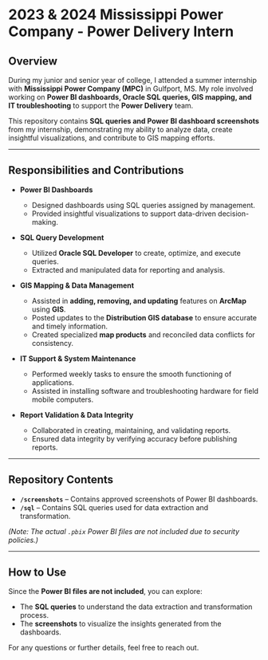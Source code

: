 # 2023 & 2024 Mississippi Power Company - Power Delivery Intern  

## Overview  
During my junior and senior year of college, I attended a summer internship with **Mississippi Power Company (MPC)** in Gulfport, MS. My role involved working on **Power BI dashboards, Oracle SQL queries, GIS mapping, and IT troubleshooting** to support the **Power Delivery** team.  

This repository contains **SQL queries and Power BI dashboard screenshots** from my internship, demonstrating my ability to analyze data, create insightful visualizations, and contribute to GIS mapping efforts.  

---

## Responsibilities and Contributions  

- **Power BI Dashboards**  
  - Designed dashboards using SQL queries assigned by management.  
  - Provided insightful visualizations to support data-driven decision-making.  

- **SQL Query Development**  
  - Utilized **Oracle SQL Developer** to create, optimize, and execute queries.  
  - Extracted and manipulated data for reporting and analysis.  

- **GIS Mapping & Data Management**  
  - Assisted in **adding, removing, and updating** features on **ArcMap** using **GIS**.  
  - Posted updates to the **Distribution GIS database** to ensure accurate and timely information.  
  - Created specialized **map products** and reconciled data conflicts for consistency.  

- **IT Support & System Maintenance**  
  - Performed weekly tasks to ensure the smooth functioning of applications.  
  - Assisted in installing software and troubleshooting hardware for field mobile computers.  

- **Report Validation & Data Integrity**  
  - Collaborated in creating, maintaining, and validating reports.  
  - Ensured data integrity by verifying accuracy before publishing reports.  

---

## Repository Contents  

- **`/screenshots`** – Contains approved screenshots of Power BI dashboards.  
- **`/sql`** – Contains SQL queries used for data extraction and transformation.  

*(Note: The actual `.pbix` Power BI files are not included due to security policies.)*  

---

## How to Use  

Since the **Power BI files are not included**, you can explore:  
- The **SQL queries** to understand the data extraction and transformation process.  
- The **screenshots** to visualize the insights generated from the dashboards.  

For any questions or further details, feel free to reach out.  

